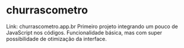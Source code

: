 # churrascometro 
Link: churrascometro.app.br
Primeiro projeto integrando um pouco de JavaScript nos códigos. Funcionalidade básica, mas com super possibilidade de otimização da interface. 
